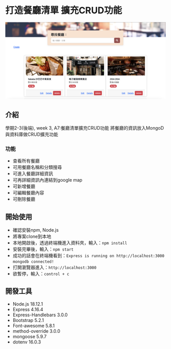 # 打造餐廳清單 擴充CRUD功能
![cover](cover.png)

## 介紹
學期2-3(後端), week 3, A7:餐廳清單擴充CRUD功能
將餐廳的資訊放入MongoD與資料庫做CRUD擴充功能

### 功能
* 查看所有餐廳
* 可用餐廳名稱和分類搜尋
* 可進入餐廳詳細資訊
* 可再詳細資訊內連結到google map
* 可新增餐廳
* 可編輯餐廳內容
* 可刪除餐廳


## 開始使用
* 確認安裝npm, Node.js
* 將專案clone到本地
* 本地開啟後，透過終端機進入資料夾，輸入：```npm install```
* 安裝完畢後，輸入：```npm start```
* 成功的話會在終端機看到：```Express is running on http://localhost:3000```
```mongodb connected!```
* 打開瀏覽器進入：```http://localhost:3000```
* 欲暫停，輸入：```control + c```

## 開發工具
* Node.js 18.12.1
* Express 4.16.4
* Express-Handlebars 3.0.0
* Bootstrap 5.2.1
* Font-awesome 5.8.1
* method-override 3.0.0
* mongoose 5.9.7
* dotenv 16.0.3
